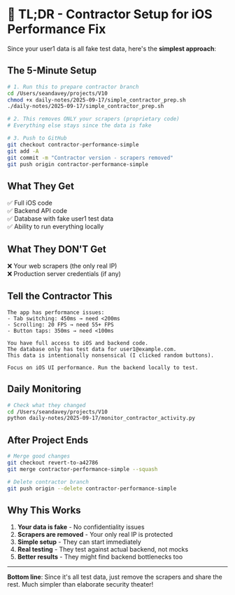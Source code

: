 # 🎯 TL;DR - Contractor Setup for iOS Performance Fix

Since your user1 data is all fake test data, here's the **simplest approach**:

## The 5-Minute Setup

```bash
# 1. Run this to prepare contractor branch
cd /Users/seandavey/projects/V10
chmod +x daily-notes/2025-09-17/simple_contractor_prep.sh
./daily-notes/2025-09-17/simple_contractor_prep.sh

# 2. This removes ONLY your scrapers (proprietary code)
# Everything else stays since the data is fake

# 3. Push to GitHub
git checkout contractor-performance-simple
git add -A
git commit -m "Contractor version - scrapers removed"
git push origin contractor-performance-simple
```

## What They Get
✅ Full iOS code  
✅ Backend API code  
✅ Database with fake user1 test data  
✅ Ability to run everything locally  

## What They DON'T Get
❌ Your web scrapers (the only real IP)  
❌ Production server credentials (if any)  

## Tell the Contractor This

```
The app has performance issues:
- Tab switching: 450ms → need <200ms
- Scrolling: 20 FPS → need 55+ FPS
- Button taps: 350ms → need <100ms

You have full access to iOS and backend code.
The database only has test data for user1@example.com.
This data is intentionally nonsensical (I clicked random buttons).

Focus on iOS UI performance. Run the backend locally to test.
```

## Daily Monitoring

```bash
# Check what they changed
cd /Users/seandavey/projects/V10
python daily-notes/2025-09-17/monitor_contractor_activity.py
```

## After Project Ends

```bash
# Merge good changes
git checkout revert-to-a42786
git merge contractor-performance-simple --squash

# Delete contractor branch  
git push origin --delete contractor-performance-simple
```

## Why This Works

1. **Your data is fake** - No confidentiality issues
2. **Scrapers are removed** - Your only real IP is protected
3. **Simple setup** - They can start immediately
4. **Real testing** - They test against actual backend, not mocks
5. **Better results** - They might find backend bottlenecks too

---

**Bottom line**: Since it's all test data, just remove the scrapers and share the rest. Much simpler than elaborate security theater!

